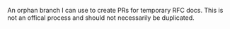 An orphan branch I can use to create PRs for temporary RFC docs. This is not an
offical process and should not necessarily be duplicated.
